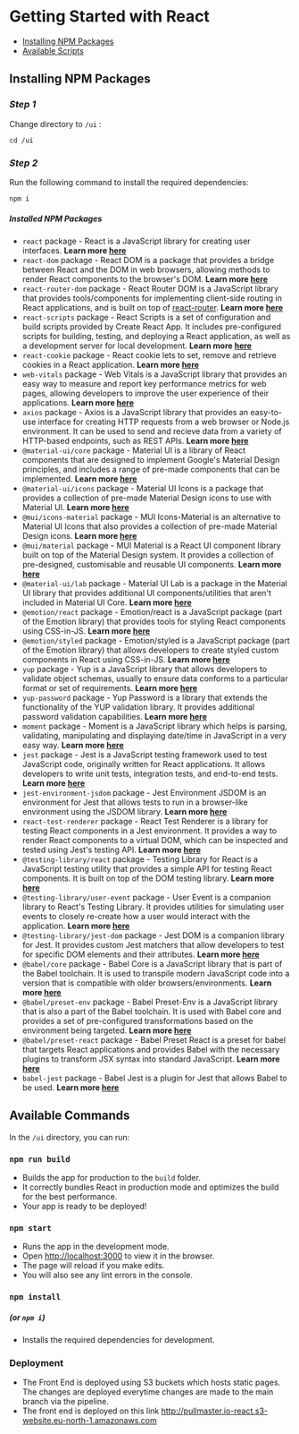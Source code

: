 # Getting Started with React

- [Installing NPM Packages](#installing-npm-packages)
- [Available Scripts](#available-scripts)

## Installing NPM Packages

### _Step 1_

Change directory to `/ui` :

```
cd /ui
```

### _Step 2_

Run the following command to install the required dependencies:

```
npm i
```

##### Installed NPM Packages

- `react` package - React is a JavaScript library for creating user interfaces. **Learn more [here](https://www.npmjs.com/package/react)**
- `react-dom` package - React DOM is a package that provides a bridge between React and the DOM in web browsers, allowing methods to render React components to the browser's DOM. **Learn more [here](https://www.npmjs.com/package/react-dom)**
- `react-router-dom` package - React Router DOM is a JavaScript library that provides tools/components for implementing client-side routing in React applications, and is built on top of [react-router](https://www.npmjs.com/package/react-router). **Learn more [here](https://www.npmjs.com/package/react-router-dom)**
- `react-scripts` package - React Scripts is a set of configuration and build scripts provided by Create React App. It includes pre-configured scripts for building, testing, and deploying a React application, as well as a development server for local development. **Learn more [here](https://www.npmjs.com/package/react-scripts)**
- `react-cookie` package - React cookie lets to set, remove and retrieve cookies in a React application. **Learn more [here](https://www.npmjs.com/package/react-cookie)**
- `web-vitals` package - Web Vitals is a JavaScript library that provides an easy way to measure and report key performance metrics for web pages, allowing developers to improve the user experience of their applications. **Learn more [here](https://www.npmjs.com/package/web-vitals)**
- `axios` package - Axios is a JavaScript library that provides an easy-to-use interface for creating HTTP requests from a web browser or Node.js environment. It can be used to send and recieve data from a variety of HTTP-based endpoints, such as REST APIs. **Learn more [here](https://www.npmjs.com/package/axios)**
- `@material-ui/core` package - Material UI is a library of React components that are designed to implement Google's Material Design principles, and includes a range of pre-made components that can be implemented. **Learn more [here](https://www.npmjs.com/package/@material-ui/core)**
- `@material-ui/icons` package - Material UI Icons is a package that provides a collection of pre-made Material Design icons to use with Material UI. **Learn more [here](https://www.npmjs.com/package/@material-ui/icons)**
- `@mui/icons-material` package - MUI Icons-Material is an alternative to Material UI Icons that also provides a collection of pre-made Material Design icons. **Learn more [here](https://www.npmjs.com/package/@mui/icons-material)**
- `@mui/material` package - MUI Material is a React UI component library built on top of the Material Design system. It provides a collection of pre-designed, customisable and reusable UI components. **Learn more [here](https://www.npmjs.com/package/@mui/material)**
- `@material-ui/lab` package - Material UI Lab is a package in the Material UI library that provides additional UI components/utilities that aren't included in Material UI Core. **Learn more [here](https://www.npmjs.com/package/@material-ui/lab)**
- `@emotion/react` package - Emotion/react is a JavaScript package (part of the Emotion library) that provides tools for styling React components using CSS-in-JS. **Learn more [here](https://www.npmjs.com/package/@emotion/react)**
- `@emotion/styled` package - Emotion/styled is a JavaScript package (part of the Emotion library) that allows developers to create styled custom components in React using CSS-in-JS. **Learn more [here](https://www.npmjs.com/package/@emotion/styled)**
- `yup` package - Yup is a JavaScript library that allows developers to validate object schemas, usually to ensure data conforms to a particular format or set of requirements. **Learn more [here](https://www.npmjs.com/package/yup)**
- `yup-password` package - Yup Password is a library that extends the functionality of the YUP validation library. It provides additional password validation capabilities. **Learn more [here](https://www.npmjs.com/package/yup-password)**
- `moment` package - Moment is a JavaScript library which helps is parsing, validating, manipulating and displaying date/time in JavaScript in a very easy way. **Learn more [here](https://momentjs.com)**
- `jest` package - Jest is a JavaScript testing framework used to test JavaScript code, originally written for React applications. It allows developers to write unit tests, integration tests, and end-to-end tests. **Learn more [here](https://www.npmjs.com/package/jest)**
- `jest-environment-jsdom` package - Jest Environment JSDOM is an environment for Jest that allows tests to run in a browser-like environment using the JSDOM library. **Learn more [here](https://www.npmjs.com/package/jest-environment-jsdom)**
- `react-test-renderer` package - React Test Renderer is a library for testing React components in a Jest environment. It provides a way to render React components to a virtual DOM, which can be inspected and tested using Jest's testing API. **Learn more [here](https://www.npmjs.com/package/react-test-renderer)**
- `@testing-library/react` package - Testing Library for React is a JavaScript testing utility that provides a simple API for testing React components. It is built on top of the DOM testing library. **Learn more [here](https://www.npmjs.com/package/@testing-library/react)**
- `@testing-library/user-event` package - User Event is a companion library to React's Testing Library. It provides utilities for simulating user events to closely re-create how a user would interact with the application. **Learn more [here](https://www.npmjs.com/package/@testing-library/user-event)**
- `@testing-library/jest-dom` package - Jest DOM is a companion library for Jest. It provides custom Jest matchers that allow developers to test for specific DOM elements and their attributes. **Learn more [here](https://www.npmjs.com/package/@testing-library/jest-dom)**
- `@babel/core` package - Babel Core is a JavaScript library that is part of the Babel toolchain. It is used to transpile modern JavaScript code into a version that is compatible with older browsers/environments. **Learn more [here](https://www.npmjs.com/package/@babel/core)**
- `@babel/preset-env` package - Babel Preset-Env is a JavaScript library that is also a part of the Babel toolchain. It is used with Babel core and provides a set of pre-configured transformations based on the environment being targeted. **Learn more [here](https://www.npmjs.com/package/@babel/preset-env)**
- `@babel/preset-react` package - Babel Preset React is a preset for babel that targets React applications and provides Babel with the necessary plugins to transform JSX syntax into standard JavaScript. **Learn more [here](https://www.npmjs.com/package/@babel/preset-react)**
- `babel-jest` package - Babel Jest is a plugin for Jest that allows Babel to be used. **Learn more [here](https://www.npmjs.com/package/babel-jest)**

## Available Commands

In the `/ui` directory, you can run:

### `npm run build`

- Builds the app for production to the `build` folder.
- It correctly bundles React in production mode and optimizes the build for the best performance.
- Your app is ready to be deployed!

### `npm start`

- Runs the app in the development mode.
- Open [http://localhost:3000](http://localhost:3000) to view it in the browser.
- The page will reload if you make edits.
- You will also see any lint errors in the console.

### `npm install`

##### (or `npm i`)

- Installs the required dependencies for development.


### Deployment

- The Front End is deployed using S3 buckets which hosts static pages. The changes are deployed everytime changes are made to the main branch via the pipeline.
- The front end is deployed on this link http://pullmaster.io-react.s3-website.eu-north-1.amazonaws.com

